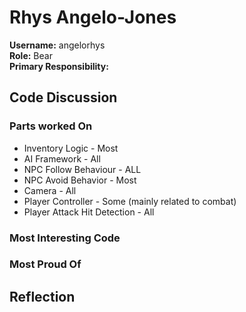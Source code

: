 # Rhys Angelo-Jones
**Username:** angelorhys  
**Role:** Bear  
**Primary Responsibility:**  


## Code Discussion
### Parts worked On
* Inventory Logic - Most
* AI Framework - All
* NPC Follow Behaviour - ALL
* NPC Avoid Behavior - Most
* Camera - All
* Player Controller - Some (mainly related to combat)
* Player Attack Hit Detection - All

### Most Interesting Code

### Most Proud Of


## Reflection
